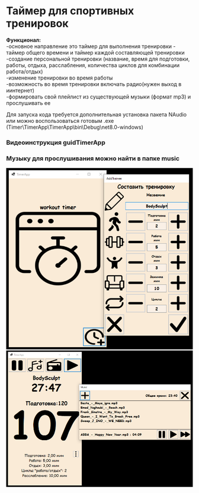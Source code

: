 # Таймер для спортивных тренировок

**Функционал:**  
-основное направление это таймер для выполнения тренировки - таймер общего времени и таймер каждой составляющей тренировки  
-создание персональной тренировки (название, время для подготовки, работы, отдыха, расслабления, количества циклов для комбинации работа/отдых)  
-изменение тренировки во время работы  
-возможность во время тренировки включать радио(нужен выход в иинтернет)  
-формировать свой плейлист из существующей музыки (формат mp3) и прослушивать ее  



Для запуска кода требуется дополнительная установка пакета NAudio или можно воспользоваться готовым .exe (Timer\TimerApp\TimerApp\bin\Debug\net8.0-windows)

### Видеоинструкция guidTimerApp 
### Музыку для прослушивания можно найти в папке music    

![Результат работы](./timer_1.png)
![Результат работы](./timer_2.png)